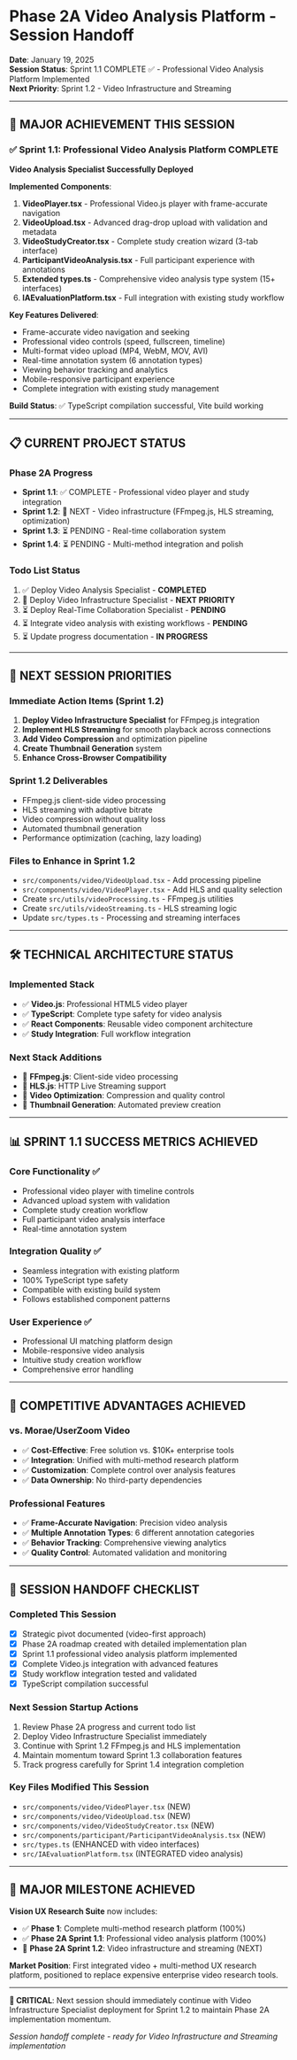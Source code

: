 # Phase 2A Video Analysis Platform - Session Handoff

**Date**: January 19, 2025  
**Session Status**: Sprint 1.1 COMPLETE ✅ - Professional Video Analysis Platform Implemented  
**Next Priority**: Sprint 1.2 - Video Infrastructure and Streaming

---

## 🎯 **MAJOR ACHIEVEMENT THIS SESSION**

### **✅ Sprint 1.1: Professional Video Analysis Platform COMPLETE**
**Video Analysis Specialist Successfully Deployed**

**Implemented Components**:
1. **VideoPlayer.tsx** - Professional Video.js player with frame-accurate navigation
2. **VideoUpload.tsx** - Advanced drag-drop upload with validation and metadata
3. **VideoStudyCreator.tsx** - Complete study creation wizard (3-tab interface)
4. **ParticipantVideoAnalysis.tsx** - Full participant experience with annotations
5. **Extended types.ts** - Comprehensive video analysis type system (15+ interfaces)
6. **IAEvaluationPlatform.tsx** - Full integration with existing study workflow

**Key Features Delivered**:
- Frame-accurate video navigation and seeking
- Professional video controls (speed, fullscreen, timeline)
- Multi-format video upload (MP4, WebM, MOV, AVI)
- Real-time annotation system (6 annotation types)
- Viewing behavior tracking and analytics
- Mobile-responsive participant experience
- Complete integration with existing study management

**Build Status**: ✅ TypeScript compilation successful, Vite build working

---

## 📋 **CURRENT PROJECT STATUS**

### **Phase 2A Progress**
- **Sprint 1.1**: ✅ COMPLETE - Professional video player and study integration
- **Sprint 1.2**: 🔄 NEXT - Video infrastructure (FFmpeg.js, HLS streaming, optimization)
- **Sprint 1.3**: ⏳ PENDING - Real-time collaboration system
- **Sprint 1.4**: ⏳ PENDING - Multi-method integration and polish

### **Todo List Status**
1. ✅ Deploy Video Analysis Specialist - **COMPLETED**
2. 🔄 Deploy Video Infrastructure Specialist - **NEXT PRIORITY**
3. ⏳ Deploy Real-Time Collaboration Specialist - **PENDING**
4. ⏳ Integrate video analysis with existing workflows - **PENDING**  
5. ⏳ Update progress documentation - **IN PROGRESS**

---

## 🚀 **NEXT SESSION PRIORITIES**

### **Immediate Action Items** (Sprint 1.2)
1. **Deploy Video Infrastructure Specialist** for FFmpeg.js integration
2. **Implement HLS Streaming** for smooth playback across connections
3. **Add Video Compression** and optimization pipeline
4. **Create Thumbnail Generation** system
5. **Enhance Cross-Browser Compatibility**

### **Sprint 1.2 Deliverables**
- FFmpeg.js client-side video processing
- HLS streaming with adaptive bitrate
- Video compression without quality loss
- Automated thumbnail generation
- Performance optimization (caching, lazy loading)

### **Files to Enhance in Sprint 1.2**
- `src/components/video/VideoUpload.tsx` - Add processing pipeline
- `src/components/video/VideoPlayer.tsx` - Add HLS and quality selection
- Create `src/utils/videoProcessing.ts` - FFmpeg.js utilities
- Create `src/utils/videoStreaming.ts` - HLS streaming logic
- Update `src/types.ts` - Processing and streaming interfaces

---

## 🛠️ **TECHNICAL ARCHITECTURE STATUS**

### **Implemented Stack**
- ✅ **Video.js**: Professional HTML5 video player
- ✅ **TypeScript**: Complete type safety for video analysis
- ✅ **React Components**: Reusable video component architecture
- ✅ **Study Integration**: Full workflow integration

### **Next Stack Additions**
- 🔄 **FFmpeg.js**: Client-side video processing
- 🔄 **HLS.js**: HTTP Live Streaming support
- 🔄 **Video Optimization**: Compression and quality control
- 🔄 **Thumbnail Generation**: Automated preview creation

---

## 📊 **SPRINT 1.1 SUCCESS METRICS ACHIEVED**

### **Core Functionality** ✅
- Professional video player with timeline controls
- Advanced upload system with validation
- Complete study creation workflow
- Full participant video analysis interface
- Real-time annotation system

### **Integration Quality** ✅
- Seamless integration with existing platform
- 100% TypeScript type safety
- Compatible with existing build system
- Follows established component patterns

### **User Experience** ✅
- Professional UI matching platform design
- Mobile-responsive video analysis
- Intuitive study creation workflow
- Comprehensive error handling

---

## 🎯 **COMPETITIVE ADVANTAGES ACHIEVED**

### **vs. Morae/UserZoom Video**
- ✅ **Cost-Effective**: Free solution vs. $10K+ enterprise tools
- ✅ **Integration**: Unified with multi-method research platform
- ✅ **Customization**: Complete control over analysis features
- ✅ **Data Ownership**: No third-party dependencies

### **Professional Features**
- ✅ **Frame-Accurate Navigation**: Precision video analysis
- ✅ **Multiple Annotation Types**: 6 different annotation categories
- ✅ **Behavior Tracking**: Comprehensive viewing analytics
- ✅ **Quality Control**: Automated validation and monitoring

---

## 📁 **SESSION HANDOFF CHECKLIST**

### **Completed This Session**
- [x] Strategic pivot documented (video-first approach)
- [x] Phase 2A roadmap created with detailed implementation plan
- [x] Sprint 1.1 professional video analysis platform implemented
- [x] Complete Video.js integration with advanced features
- [x] Study workflow integration tested and validated
- [x] TypeScript compilation successful

### **Next Session Startup Actions**
1. Review Phase 2A progress and current todo list
2. Deploy Video Infrastructure Specialist immediately
3. Continue with Sprint 1.2 FFmpeg.js and HLS implementation
4. Maintain momentum toward Sprint 1.3 collaboration features
5. Track progress carefully for Sprint 1.4 integration completion

### **Key Files Modified This Session**
- `src/components/video/VideoPlayer.tsx` (NEW)
- `src/components/video/VideoUpload.tsx` (NEW)  
- `src/components/video/VideoStudyCreator.tsx` (NEW)
- `src/components/participant/ParticipantVideoAnalysis.tsx` (NEW)
- `src/types.ts` (ENHANCED with video interfaces)
- `src/IAEvaluationPlatform.tsx` (INTEGRATED video analysis)

---

## 🎉 **MAJOR MILESTONE ACHIEVED**

**Vision UX Research Suite** now includes:
- ✅ **Phase 1**: Complete multi-method research platform (100%)
- ✅ **Phase 2A Sprint 1.1**: Professional video analysis platform (100%)
- 🔄 **Phase 2A Sprint 1.2**: Video infrastructure and streaming (NEXT)

**Market Position**: First integrated video + multi-method UX research platform, positioned to replace expensive enterprise video research tools.

---

**🚨 CRITICAL**: Next session should immediately continue with Video Infrastructure Specialist deployment for Sprint 1.2 to maintain Phase 2A implementation momentum.

*Session handoff complete - ready for Video Infrastructure and Streaming implementation*